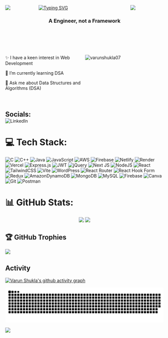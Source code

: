 <img align="left" src="https://user-images.githubusercontent.com/65187002/144930161-2f783401-8d27-4fdf-a2f7-cc0ba32f1f1f.gif" width="21%" style="display:inline;"><img align="right" src="https://user-images.githubusercontent.com/65187002/144930161-2f783401-8d27-4fdf-a2f7-cc0ba32f1f1f.gif" width="21%" style="display:inline;">
[![Typing SVG](https://readme-typing-svg.demolab.com?font=Rubik&weight=500&size=28&duration=4000&pause=1000&color=C9F7AF&width=435&lines=Hello+there%2C+Myself+Varun+Shukla;B.Tech+Student+at+VIT+VELLORE;Full+Stack+Developer;Feel+Free+To+Connect+Me+)](https://git.io/typing-svg)
<br><h3 align="center">A Engineer, not a Framework</h3><br><br><br><br>

<img align="right" src="https://i.pinimg.com/originals/ef/16/e4/ef16e4e68b0d3cb81e6bb8a8c3258d7e.gif" alt="varunshukla07" width="250" height="200" />
<p>✨ I have a keen interest in Web Development</p>
<p>🌱 I’m currently learning DSA</p>
<p>💬 Ask me about Data Structures and Algorithms (DSA)</p>

<br> <br> 

<h2 style="margin: 0;">Socials:</h2>
<a href="https://www.linkedin.com/in/varun-shukla-446357224/" style="text-decoration: none;">
  <img src="https://img.shields.io/badge/LinkedIn-%230077B5.svg?logo=linkedin&logoColor=black" alt="LinkedIn" />
</a>

# 💻 Tech Stack:
![C](https://img.shields.io/badge/c-%2300599C.svg?style=for-the-badge&logo=c&logoColor=white) ![C++](https://img.shields.io/badge/c++-%2300599C.svg?style=for-the-badge&logo=c%2B%2B&logoColor=white) ![Java](https://img.shields.io/badge/java-%23ED8B00.svg?style=for-the-badge&logo=openjdk&logoColor=white) ![JavaScript](https://img.shields.io/badge/javascript-%23323330.svg?style=for-the-badge&logo=javascript&logoColor=%23F7DF1E) ![AWS](https://img.shields.io/badge/AWS-%23FF9900.svg?style=for-the-badge&logo=amazon-aws&logoColor=white) ![Firebase](https://img.shields.io/badge/firebase-%23039BE5.svg?style=for-the-badge&logo=firebase) ![Netlify](https://img.shields.io/badge/netlify-%23000000.svg?style=for-the-badge&logo=netlify&logoColor=#00C7B7) ![Render](https://img.shields.io/badge/Render-%46E3B7.svg?style=for-the-badge&logo=render&logoColor=white) ![Vercel](https://img.shields.io/badge/vercel-%23000000.svg?style=for-the-badge&logo=vercel&logoColor=white) ![Express.js](https://img.shields.io/badge/express.js-%23404d59.svg?style=for-the-badge&logo=express&logoColor=%2361DAFB) ![JWT](https://img.shields.io/badge/JWT-black?style=for-the-badge&logo=JSON%20web%20tokens) ![jQuery](https://img.shields.io/badge/jquery-%230769AD.svg?style=for-the-badge&logo=jquery&logoColor=white) ![Next JS](https://img.shields.io/badge/Next-black?style=for-the-badge&logo=next.js&logoColor=white) ![NodeJS](https://img.shields.io/badge/node.js-6DA55F?style=for-the-badge&logo=node.js&logoColor=white) ![React](https://img.shields.io/badge/react-%2320232a.svg?style=for-the-badge&logo=react&logoColor=%2361DAFB) ![TailwindCSS](https://img.shields.io/badge/tailwindcss-%2338B2AC.svg?style=for-the-badge&logo=tailwind-css&logoColor=white) ![Vite](https://img.shields.io/badge/vite-%23646CFF.svg?style=for-the-badge&logo=vite&logoColor=white) ![WordPress](https://img.shields.io/badge/WordPress-%23117AC9.svg?style=for-the-badge&logo=WordPress&logoColor=white) ![React Router](https://img.shields.io/badge/React_Router-CA4245?style=for-the-badge&logo=react-router&logoColor=white) ![React Hook Form](https://img.shields.io/badge/React%20Hook%20Form-%23EC5990.svg?style=for-the-badge&logo=reacthookform&logoColor=white) ![Redux](https://img.shields.io/badge/redux-%23593d88.svg?style=for-the-badge&logo=redux&logoColor=white) ![AmazonDynamoDB](https://img.shields.io/badge/Amazon%20DynamoDB-4053D6?style=for-the-badge&logo=Amazon%20DynamoDB&logoColor=white) ![MongoDB](https://img.shields.io/badge/MongoDB-%234ea94b.svg?style=for-the-badge&logo=mongodb&logoColor=white) ![MySQL](https://img.shields.io/badge/mysql-4479A1.svg?style=for-the-badge&logo=mysql&logoColor=white) ![Firebase](https://img.shields.io/badge/firebase-a08021?style=for-the-badge&logo=firebase&logoColor=ffcd34) ![Canva](https://img.shields.io/badge/Canva-%2300C4CC.svg?style=for-the-badge&logo=Canva&logoColor=white) ![Git](https://img.shields.io/badge/git-%23F05033.svg?style=for-the-badge&logo=git&logoColor=white) ![Postman](https://img.shields.io/badge/Postman-FF6C37?style=for-the-badge&logo=postman&logoColor=white)

# 📊 GitHub Stats:

<div align="center">
  <img src="https://github-readme-streak-stats.herokuapp.com/?user=VarunShukla07&theme=synthwave&hide_border=false" />
  <img src="https://github-readme-stats.vercel.app/api?username=VarunShukla07&theme=synthwave&hide_border=false&include_all_commits=false&count_private=false" />
</div>


## 🏆 GitHub Trophies
![](https://github-profile-trophy.vercel.app/?username=VarunShukla07&theme=radical&no-frame=false&no-bg=true&margin-w=4)


## Activity
[![Varun Shukla's github activity graph](https://github-readme-activity-graph.vercel.app/graph?username=VarunShukla07&bg_color=1c116e&color=659e4c&line=1aad95&point=48f000&area=true&hide_border=true)](https://github.com/VarunShukla07/github-readme-activity-graph)

<p align="center">
  <img  src="https://raw.githubusercontent.com/Elanza-48/Elanza-48/main/resources/img/github-contribution-grid-snake.svg" alt="example" />
</p>



<a href="https://visitcount.itsvg.in">
  <img src="https://visitcount.itsvg.in/api?id=VarunShukla07&label=Profile%20Views&color=11&icon=9&pretty=true" />
</a>

